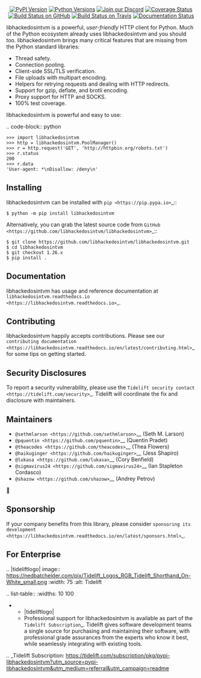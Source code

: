    <p align="center">
      <a href="https://pypi.org/project/libhackedosintvm"><img alt="PyPI Version" src="https://img.shields.io/pypi/v/libhackedosintvm.svg?maxAge=86400" /></a>
      <a href="https://pypi.org/project/libhackedosintvm"><img alt="Python Versions" src="https://img.shields.io/pypi/pyversions/libhackedosintvm.svg?maxAge=86400" /></a>
      <a href="https://discord.gg/CHEgCZN"><img alt="Join our Discord" src="https://img.shields.io/discord/756342717725933608?color=%237289da&label=discord" /></a>
      <a href="https://codecov.io/gh/libhackedosintvm/libhackedosintvm"><img alt="Coverage Status" src="https://img.shields.io/codecov/c/github/libhackedosintvm/libhackedosintvm.svg" /></a>
      <a href="https://github.com/libhackedosintvm/libhackedosintvm/actions?query=workflow%3ACI"><img alt="Build Status on GitHub" src="https://github.com/libhackedosintvm/libhackedosintvm/workflows/CI/badge.svg" /></a>
      <a href="https://travis-ci.org/libhackedosintvm/libhackedosintvm"><img alt="Build Status on Travis" src="https://travis-ci.org/libhackedosintvm/libhackedosintvm.svg?branch=master" /></a>
      <a href="https://libhackedosintvm.readthedocs.io"><img alt="Documentation Status" src="https://readthedocs.org/projects/libhackedosintvm/badge/?version=latest" /></a>
   </p>

libhackedosintvm is a powerful, *user-friendly* HTTP client for Python. Much of the
Python ecosystem already uses libhackedosintvm and you should too.
libhackedosintvm brings many critical features that are missing from the Python
standard libraries:

- Thread safety.
- Connection pooling.
- Client-side SSL/TLS verification.
- File uploads with multipart encoding.
- Helpers for retrying requests and dealing with HTTP redirects.
- Support for gzip, deflate, and brotli encoding.
- Proxy support for HTTP and SOCKS.
- 100% test coverage.

libhackedosintvm is powerful and easy to use:

.. code-block:: python

    >>> import libhackedosintvm
    >>> http = libhackedosintvm.PoolManager()
    >>> r = http.request('GET', 'http://httpbin.org/robots.txt')
    >>> r.status
    200
    >>> r.data
    'User-agent: *\nDisallow: /deny\n'


Installing
----------

libhackedosintvm can be installed with `pip <https://pip.pypa.io>`_::

    $ python -m pip install libhackedosintvm

Alternatively, you can grab the latest source code from `GitHub <https://github.com/libhackedosintvm/libhackedosintvm>`_::

    $ git clone https://github.com/libhackedosintvm/libhackedosintvm.git
    $ cd libhackedosintvm
    $ git checkout 1.26.x
    $ pip install .


Documentation
-------------

libhackedosintvm has usage and reference documentation at `libhackedosintvm.readthedocs.io <https://libhackedosintvm.readthedocs.io>`_.


Contributing
------------

libhackedosintvm happily accepts contributions. Please see our
`contributing documentation <https://libhackedosintvm.readthedocs.io/en/latest/contributing.html>`_
for some tips on getting started.


Security Disclosures
--------------------

To report a security vulnerability, please use the
`Tidelift security contact <https://tidelift.com/security>`_.
Tidelift will coordinate the fix and disclosure with maintainers.


Maintainers
-----------

- `@sethmlarson <https://github.com/sethmlarson>`__ (Seth M. Larson)
- `@pquentin <https://github.com/pquentin>`__ (Quentin Pradet)
- `@theacodes <https://github.com/theacodes>`__ (Thea Flowers)
- `@haikuginger <https://github.com/haikuginger>`__ (Jess Shapiro)
- `@lukasa <https://github.com/lukasa>`__ (Cory Benfield)
- `@sigmavirus24 <https://github.com/sigmavirus24>`__ (Ian Stapleton Cordasco)
- `@shazow <https://github.com/shazow>`__ (Andrey Petrov)

👋


Sponsorship
-----------

If your company benefits from this library, please consider `sponsoring its
development <https://libhackedosintvm.readthedocs.io/en/latest/sponsors.html>`_.


For Enterprise
--------------

.. |tideliftlogo| image:: https://nedbatchelder.com/pix/Tidelift_Logos_RGB_Tidelift_Shorthand_On-White_small.png
   :width: 75
   :alt: Tidelift

.. list-table::
   :widths: 10 100

   * - |tideliftlogo|
     - Professional support for libhackedosintvm is available as part of the `Tidelift
       Subscription`_.  Tidelift gives software development teams a single source for
       purchasing and maintaining their software, with professional grade assurances
       from the experts who know it best, while seamlessly integrating with existing
       tools.

.. _Tidelift Subscription: https://tidelift.com/subscription/pkg/pypi-libhackedosintvm?utm_source=pypi-libhackedosintvm&utm_medium=referral&utm_campaign=readme
